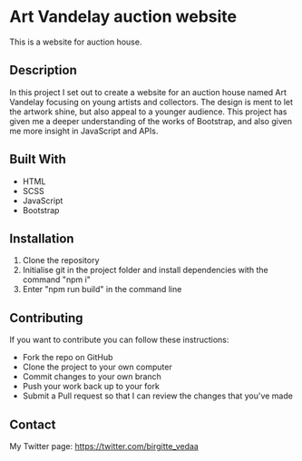 # Art Vandelay auction website
This is a website for auction house.
        
## Description
In this project I set out to create a website for an auction house named Art Vandelay focusing on young artists and collectors. The design is ment to let the artwork shine, but also appeal to a younger audience. This project has given me a deeper understanding of the works of Bootstrap, and also given me more insight in JavaScript and APIs.


## Built With

- HTML
- SCSS
- JavaScript
- Bootstrap

## Installation

1. Clone the repository
2. Initialise git in the project folder and install dependencies with the command "npm i"
3. Enter "npm run build" in the command line
        
## Contributing

If you want to contribute you can follow these instructions:

- Fork the repo on GitHub
- Clone the project to your own computer
- Commit changes to your own branch
- Push your work back up to your fork
- Submit a Pull request so that I can review the changes that you've made

## Contact

My Twitter page:
https://twitter.com/birgitte_vedaa

